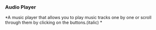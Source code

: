 ### Audio Player
*A music player that allows you to play music tracks one by one or scroll through them by clicking on the buttons.(italic) *

